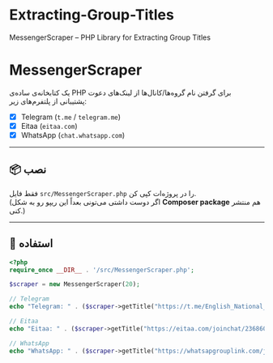 # Extracting-Group-Titles
MessengerScraper – PHP Library for Extracting Group Titles
# MessengerScraper

یک کتابخانه‌ی ساده‌ی PHP برای گرفتن نام گروه‌ها/کانال‌ها از لینک‌های دعوت  
پشتیبانی از پلتفرم‌های زیر:

- [x] Telegram (`t.me` / `telegram.me`)
- [x] Eitaa (`eitaa.com`)
- [x] WhatsApp (`chat.whatsapp.com`)

---

## 📦 نصب

فقط فایل `src/MessengerScraper.php` را در پروژه‌ات کپی کن.  
(اگر دوست داشتی می‌تونی بعداً این ریپو رو به شکل **Composer package** هم منتشر کنی.)

---

## 🚀 استفاده

```php
<?php
require_once __DIR__ . '/src/MessengerScraper.php';

$scraper = new MessengerScraper(20);

// Telegram
echo "Telegram: " . ($scraper->getTitle("https://t.me/English_National_Group") ?? "پیدا نشد") . PHP_EOL;

// Eitaa
echo "Eitaa: " . ($scraper->getTitle("https://eitaa.com/joinchat/2368602885Cf7be009384") ?? "پیدا نشد") . PHP_EOL;

// WhatsApp
echo "WhatsApp: " . ($scraper->getTitle("https://whatsapgrouplink.com/join-new-actress-whatsapp-group-link/") ?? "پیدا نشد") . PHP_EOL;
